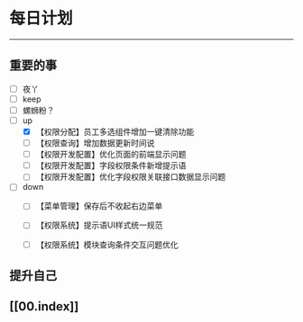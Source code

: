 
# 每日计划
---
## 重要的事

- [ ]    夜丫
- [ ]   keep
- [ ]  螺蛳粉？
- [ ] up
	- [x] 【权限分配】员工多选组件增加一键清除功能
	- [ ] 【权限查询】增加数据更新时间说
	- [ ] 【权限开发配置】优化页面的前端显示问题
	- [ ] 【权限开发配置】字段权限条件新增提示语
	- [ ] 【权限开发配置】优化字段权限关联接口数据显示问题
- [ ] down
	- [ ] 【菜单管理】保存后不收起右边菜单
	- [ ] 【权限系统】提示语UI样式统一规范
	- [ ] 【权限系统】模块查询条件交互问题优化



## 提升自己

  



## [[00.index]]










